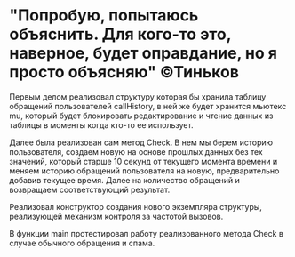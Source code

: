 # "Попробую, попытаюсь объяснить. Для кого-то это, наверное, будет оправдание, но я просто объясняю" ©Тиньков
Первым делом реализовал структуру которая бы хранила таблицу обращений пользователей callHistory, в ней же будет хранится мьютекс mu, который будет блокировать редактирование и чтение данных из таблицы в моменты когда кто-то ее использует.

Далее была реализован сам метод Check. В нем мы берем историю пользователя, создаем новую на основе прошлых данных без тех значений, который старше 10 секунд от текущего момента времени и меняем историю обращений пользователя на новую, предварительно добавив текущее время. Далее на количество обращений и возвращаем соответствующий результат.

Реализовал конструктор создания нового экземпляра структуры, реализующей механизм контроля за частотой вызовов.

В функции main протестировал работу реализованного метода Check в случае обычного обращения и спама.